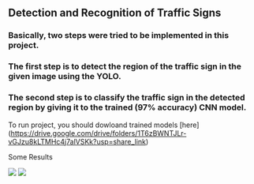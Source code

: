 ## Detection and Recognition of Traffic Signs
### Basically, two steps were tried to be implemented in this project.
### The first step is to detect the region of the traffic sign in the given image using the YOLO.
### The second step is to classify the traffic sign in the detected region by giving it to the trained (97% accuracy) CNN model.

To run project, you should dowloand trained  models [here] (https://drive.google.com/drive/folders/1T6zBWNTJLr-vGJzu8kLTMHc4j7alVSKk?usp=share_link)

Some Results

<img src="https://github.com/ezgiieyice/detection-and-recognition-of-TS/blob/main/RESULT_1.png" width="auto">

<img src="https://github.com/ezgiieyice/detection-and-recognition-of-TS/blob/main/RESULT_2.png" width="auto">



